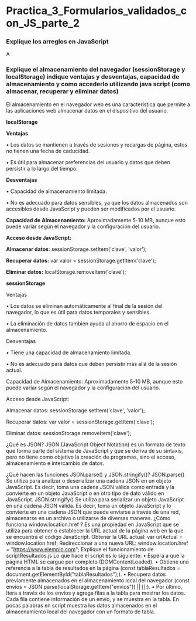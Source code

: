 # Practica_3_Formularios_validados_con_JS_parte_2

### Explique los arreglos en JavaScript
A

### Explique el almacenamiento del navegador (sessionStorage y localStorage) indique ventajas y desventajas, capacidad de almacenamiento y como accederlo utilizando java script (como almacenar, recuperar y eliminar datos)

El almacenamiento en el navegador web es una característica que permite a las aplicaciones web almacenar datos en el dispositivo del usuario.

**localStorage**

**Ventajas**

•	Los datos se mantienen a través de sesiones y recargas de página, estos no tienen una fecha de caducidad.

•	Es útil para almacenar preferencias del usuario y datos que deben persistir a lo largo del tiempo.

**Desventajas**

•	Capacidad de almacenamiento limitada.

•	No es adecuado para datos sensibles, ya que los datos almacenados son accesibles desde JavaScript y pueden ser modificados por el usuario.

**Capacidad de Almacenamiento:** Aproximadamente 5-10 MB, aunque esto puede variar según el navegador y la configuración del usuario.

**Acceso desde JavaScript:**

**Almacenar datos**: sessionStorage.setItem('clave', 'valor');

**Recuperar datos:** var valor = sessionStorage.getItem('clave');

**Eliminar datos:** localStorage.removeItem('clave');

**sessionStorage**

Ventajas

•	Los datos se eliminan automáticamente al final de la sesión del navegador, lo que es útil para datos temporales y sensibles.

•	La eliminación de datos también ayuda al ahorro de espacio en el almacenamiento.

Desventajas

•	Tiene una capacidad de almacenamiento limitada.

•	No es adecuado para datos que deben persistir más allá de la sesión actual.

Capacidad de Almacenamiento: Aproximadamente 5-10 MB, aunque esto puede variar según el navegador y la configuración del usuario.

Acceso desde JavaScript:

Almacenar datos: sessionStorage.setItem('clave', 'valor');

Recuperar datos: var valor = sessionStorage.getItem('clave');

Eliminar datos: sessionStorage.removeItem('clave');

¿Qué es JSON?
JSON (JavaScript Object Notation) es un formato de texto que forma parte del sistema de JavaScript y que se deriva de su sintaxis, pero no tiene como objetivo la creación de programas, sino el acceso, almacenamiento e intercambio de datos.

¿Qué hacen las funciones JSON.parse() y JSON.stringify()?
JSON.parse()
Se utiliza para analizar o deserializar una cadena JSON en un objeto JavaScript. Es decir, toma una cadena JSON válida como entrada y la convierte en un objeto JavaScript o en otro tipo de dato válido en JavaScript.
JSON.stringify() 
Se utiliza para serializar un objeto JavaScript en una cadena JSON válida. Es decir, toma un objeto JavaScript y lo convierte en una cadena JSON que puede enviarse a través de una red, almacenarse en un archivo o utilizarse de diversas maneras.
¿Cómo funciona window.location.href ?
Es una propiedad en JavaScript que se utiliza para obtener o establecer la URL actual de la página web en la que se encuentra el código JavaScript. 
Obtener la URL actual: var urlActual = window.location.href;
Redireccionar a una nueva URL: window.location.href = "https://www.ejemplo.com";
Explique el funcionamiento de scriptResultados.js
Lo que hace el script es lo siguiente:
•	Espera a que la página HTML se cargue por completo (DOMContentLoaded).
•	Obtiene una referencia a la tabla de resultados en la página (const tablaResultados = document.getElementById("tablaResultados");).
•	Recupera datos previamente almacenados en el almacenamiento local del navegador (const envios = JSON.parse(localStorage.getItem("envios")) || [];).
•	Por último, Itera a través de los envíos y agrega filas a la tabla para mostrar los datos. Cada fila contiene información de un envío, y se muestra en la tabla.
En pocas palabras en script muestra los datos almacenados en el almacenamiento local del navegador con un formato de tabla.
